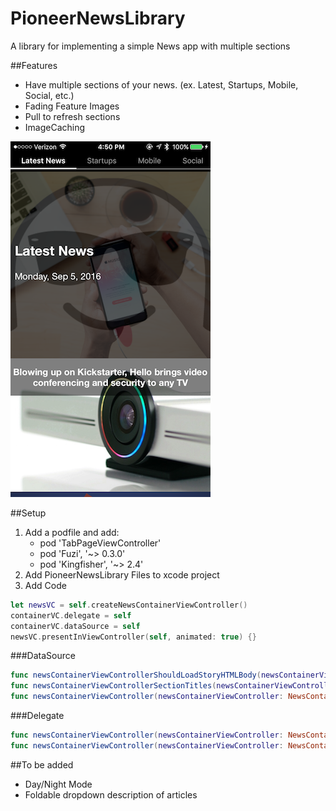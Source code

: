 # PioneerNewsLibrary
A library for implementing a simple News app with multiple sections

##Features
* Have multiple sections of your news. (ex. Latest, Startups, Mobile, Social, etc.)
* Fading Feature Images
* Pull to refresh sections
* ImageCaching

![alt text](https://github.com/DiscoverPioneer/PioneerNewsLibrary/blob/master/Resources/news.PNG "Example during fading of feature images")


##Setup
 1. Add a podfile and add:<br><ul>
    <li>pod 'TabPageViewController' <br></li>
    <li>pod 'Fuzi', '~> 0.3.0' <br></li>
    <li>pod 'Kingfisher', '~> 2.4'</li>
    </ul>
 2. Add PioneerNewsLibrary Files to xcode project
 3. Add Code
````swift
let newsVC = self.createNewsContainerViewController()
containerVC.delegate = self
containerVC.dataSource = self
newsVC.presentInViewController(self, animated: true) {}
````
###DataSource
````swift
func newsContainerViewControllerShouldLoadStoryHTMLBody(newsContainerViewController: NewsContainerViewController) -> Bool
func newsContainerViewControllerSectionTitles(newsContainerViewController: NewsContainerViewController) -> [String]
func newsContainerViewController(newsContainerViewController: NewsContainerViewController, storiesAtIndex index: Int) -> [Story]
````
###Delegate
````swift
func newsContainerViewController(newsContainerViewController: NewsContainerViewController, refreshStoriesForSectionIndex index:Int, completion: (updatedStories: [Story]?) -> Void)
func newsContainerViewController(newsContainerViewController: NewsContainerViewController, didTapStory story: Story)
````

##To be added
* Day/Night Mode
* Foldable dropdown description of articles

